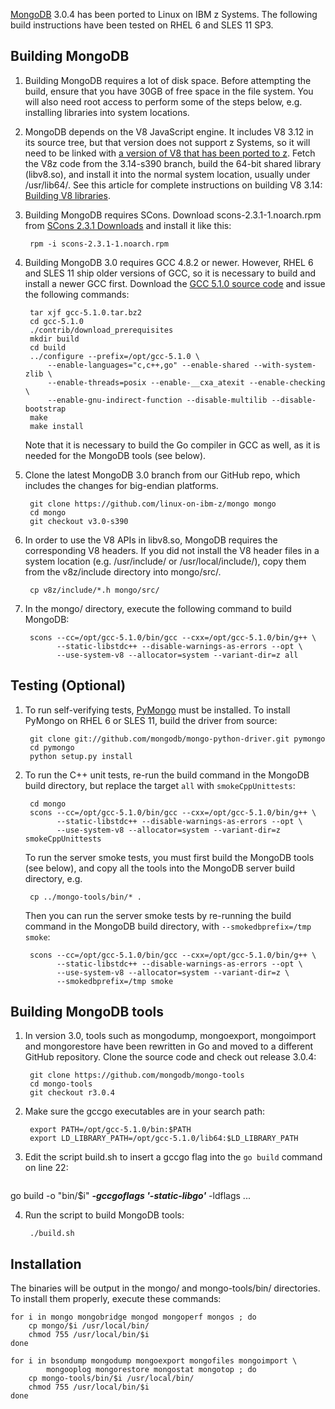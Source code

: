 [MongoDB](http://mongodb.org/) 3.0.4 has been ported to Linux on IBM z Systems. The following build instructions have been tested on RHEL 6 and SLES 11 SP3.

## Building MongoDB

1. Building MongoDB requires a lot of disk space. Before attempting the build, ensure that you have 30GB of free space in the file system. You will also need root access to perform some of the steps below, e.g. installing libraries into system locations.

2. MongoDB depends on the V8 JavaScript engine. It includes V8 3.12 in its source tree, but that version does not support z Systems, so it will need to be linked with [a version of V8 that has been ported to z](https://github.com/andrewlow/v8z/). Fetch the V8z code from the 3.14-s390 branch, build the 64-bit shared library (libv8.so), and install it into the normal system location, usually under /usr/lib64/. See this article for complete instructions on building V8 3.14: [Building V8 libraries](https://github.com/ibm-linux-on-z/docs/wiki/Building-V8-libraries).

3. Building MongoDB requires SCons. Download scons-2.3.1-1.noarch.rpm from [SCons 2.3.1 Downloads](http://sourceforge.net/projects/scons/files/scons/2.3.1) and install it like this:

        rpm -i scons-2.3.1-1.noarch.rpm

4. Building MongoDB 3.0 requires GCC 4.8.2 or newer. However, RHEL 6 and SLES 11 ship older versions of GCC, so it is necessary to build and install a newer GCC first. Download the [GCC 5.1.0 source code](ftp://gcc.gnu.org/pub/gcc/releases/gcc-5.1.0/gcc-5.1.0.tar.bz2) and issue the following commands:

        tar xjf gcc-5.1.0.tar.bz2
        cd gcc-5.1.0
        ./contrib/download_prerequisites
        mkdir build
        cd build
        ../configure --prefix=/opt/gcc-5.1.0 \
            --enable-languages="c,c++,go" --enable-shared --with-system-zlib \
            --enable-threads=posix --enable-__cxa_atexit --enable-checking \
            --enable-gnu-indirect-function --disable-multilib --disable-bootstrap
        make
        make install

   Note that it is necessary to build the Go compiler in GCC as well, as it is needed for the MongoDB tools (see below).

4. Clone the latest MongoDB 3.0 branch from our GitHub repo, which includes the changes for big-endian platforms.

        git clone https://github.com/linux-on-ibm-z/mongo mongo
        cd mongo
        git checkout v3.0-s390

5. In order to use the V8 APIs in libv8.so, MongoDB requires the corresponding V8 headers. If you did not install the V8 header files in a system location (e.g. /usr/include/ or /usr/local/include/), copy them from the v8z/include directory into mongo/src/.

        cp v8z/include/*.h mongo/src/

6. In the mongo/ directory, execute the following command to build MongoDB:

        scons --cc=/opt/gcc-5.1.0/bin/gcc --cxx=/opt/gcc-5.1.0/bin/g++ \
              --static-libstdc++ --disable-warnings-as-errors --opt \
              --use-system-v8 --allocator=system --variant-dir=z all

## Testing (Optional)

1. To run self-verifying tests, [PyMongo](http://api.mongodb.org/python/current/) must be installed. To install PyMongo on RHEL 6 or SLES 11, build the driver from source:

        git clone git://github.com/mongodb/mongo-python-driver.git pymongo
        cd pymongo
        python setup.py install

2. To run the C++ unit tests, re-run the build command in the MongoDB build directory, but replace the target `all` with `smokeCppUnittests`:

        cd mongo
        scons --cc=/opt/gcc-5.1.0/bin/gcc --cxx=/opt/gcc-5.1.0/bin/g++ \
              --static-libstdc++ --disable-warnings-as-errors --opt \
              --use-system-v8 --allocator=system --variant-dir=z smokeCppUnittests
              
   To run the server smoke tests, you must first build the MongoDB tools (see below), and copy all the tools into the MongoDB server build directory, e.g.

        cp ../mongo-tools/bin/* .

   Then you can run the server smoke tests by re-running the build command in the MongoDB build directory, with `--smokedbprefix=/tmp smoke`:

        scons --cc=/opt/gcc-5.1.0/bin/gcc --cxx=/opt/gcc-5.1.0/bin/g++ \
              --static-libstdc++ --disable-warnings-as-errors --opt \
              --use-system-v8 --allocator=system --variant-dir=z \
              --smokedbprefix=/tmp smoke

## Building MongoDB tools

1. In version 3.0, tools such as mongodump, mongoexport, mongoimport and mongorestore have been rewritten in Go and moved to a different GitHub repository. Clone the source code and check out release 3.0.4:

        git clone https://github.com/mongodb/mongo-tools
        cd mongo-tools
        git checkout r3.0.4

2. Make sure the gccgo executables are in your search path:

        export PATH=/opt/gcc-5.1.0/bin:$PATH
        export LD_LIBRARY_PATH=/opt/gcc-5.1.0/lib64:$LD_LIBRARY_PATH

3. Edit the script build.sh to insert a gccgo flag into the `go build` command on line 22:

    <pre>
go build -o "bin/$i" <b><i>-gccgoflags '-static-libgo'</i></b> -ldflags ...
</pre>

4. Run the script to build MongoDB tools:

        ./build.sh

## Installation

The binaries will be output in the mongo/ and mongo-tools/bin/ directories. To install them properly, execute these commands:

    for i in mongo mongobridge mongod mongoperf mongos ; do
        cp mongo/$i /usr/local/bin/
        chmod 755 /usr/local/bin/$i
    done
    
    for i in bsondump mongodump mongoexport mongofiles mongoimport \
            mongooplog mongorestore mongostat mongotop ; do
        cp mongo-tools/bin/$i /usr/local/bin/
        chmod 755 /usr/local/bin/$i
    done
